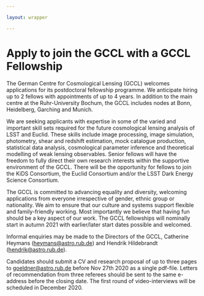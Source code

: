 ```yaml
---

layout: wrapper

---
```


# Apply to join the GCCL with a GCCL Fellowship

The German Centre for Cosmological Lensing (GCCL) welcomes applications for its postdoctoral fellowship programme.  We anticipate hiring up to 2 fellows with appointments of up to 4 years.  In addition to the main centre at the Ruhr-University Bochum, the GCCL includes nodes at Bonn, Heidelberg, Garching and Munich.

We are seeking applicants with expertise in some of the varied and important skill sets required for the future cosmological lensing analysis of LSST and Euclid.  These skills include image processing, image simulation, photometry, shear and redshift estimation, mock catalogue production, statistical data analysis, cosmological parameter inference and theoretical modelling of weak lensing observables.     Senior fellows will have the freedom to fully direct their own research interests within the supportive environment of the GCCL.   There will be the opportunity for fellows to join the KiDS Consortium, the Euclid Consortium and/or the LSST Dark Energy Science Consortium.   

The GCCL is committed to advancing equality and diversity, welcoming applications from everyone irrespective of gender, ethnic group or nationality.  We aim to ensure that our culture and systems support flexible and family-friendly working.  Most importantly we believe that having fun should be a key aspect of our work.    The GCCL fellowships will nominally start in autumn 2021 with earlier/later start dates possible and welcomed.  

Informal enquiries may be made to the Directors of the GCCL, Catherine Heymans (heymans@astro.rub.de) and Hendrik Hildebrandt (hendrik@astro.rub.de).

Candidates should submit a CV and research proposal of up to three pages to goeldner@astro.rub.de before Nov 27th 2020 as a single pdf-file.  Letters of recommendation from three referees should be sent to the same e-address before the closing date. The first round of video-interviews will be scheduled in December 2020.
